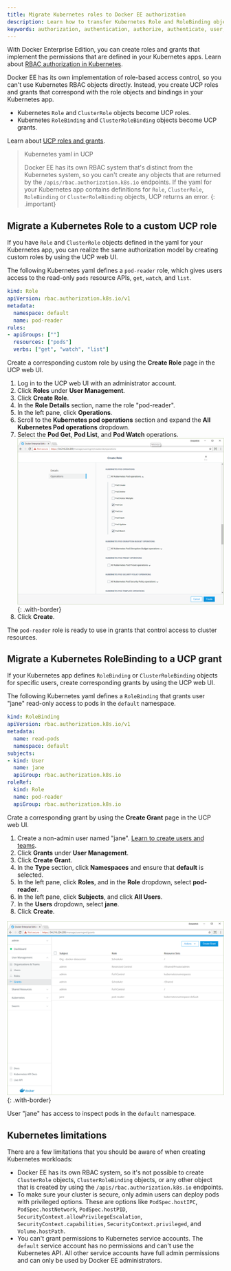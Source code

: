 ```yaml
---
title: Migrate Kubernetes roles to Docker EE authorization
description: Learn how to transfer Kubernetes Role and RoleBinding objects to UCP roles and grants.
keywords: authorization, authentication, authorize, authenticate, user, team, UCP, Kubernetes, role, grant
---
```


With Docker Enterprise Edition, you can create roles and grants
that implement the permissions that are defined in your Kubernetes apps.
Learn about [RBAC authorization in Kubernetes](https://v1-8.docs.kubernetes.io/docs/admin/authorization/rbac/).

Docker EE has its own implementation of role-based access control, so you
can't use Kubernetes RBAC objects directly. Instead, you create UCP roles
and grants that correspond with the role objects and bindings in your
Kubernetes app.

- Kubernetes `Role` and `ClusterRole` objects become UCP roles.
- Kubernetes `RoleBinding` and `ClusterRoleBinding` objects become UCP grants.  

Learn about [UCP roles and grants](grant-permissions.md).

> Kubernetes yaml in UCP
> 
> Docker EE has its own RBAC system that's distinct from the Kubernetes
> system, so you can't create any objects that are returned by the
> `/apis/rbac.authorization.k8s.io` endpoints. If the yaml for your Kubernetes
> app contains definitions for `Role`, `ClusterRole`, `RoleBinding` or
> `ClusterRoleBinding` objects, UCP returns an error.
{: .important}

## Migrate a Kubernetes Role to a custom UCP role

If you have `Role` and `ClusterRole` objects defined in the yaml for your
Kubernetes app, you can realize the same authorization model by creating
custom roles by using the UCP web UI.

The following Kubernetes yaml defines a `pod-reader` role, which gives users
access to the read-only `pods` resource APIs, `get`, `watch`, and `list`.

```yaml
kind: Role
apiVersion: rbac.authorization.k8s.io/v1
metadata:
  namespace: default
  name: pod-reader
rules:
- apiGroups: [""]
  resources: ["pods"]
  verbs: ["get", "watch", "list"]
```

Create a corresponding custom role by using the **Create Role** page in the 
UCP web UI.

1.  Log in to the UCP web UI with an administrator account.
2.  Click **Roles** under **User Management**.
3.  Click **Create Role**.
4.  In the **Role Details** section, name the role "pod-reader".
5.  In the left pane, click **Operations**.
6.  Scroll to the **Kubernetes pod operations** section and expand the
    **All Kubernetes Pod operations** dropdown. 
7.  Select the **Pod Get**, **Pod List**, and **Pod Watch** operations.
    ![](../images/migrate-kubernetes-roles-1.png){: .with-border}
8.  Click **Create**.

The `pod-reader` role is ready to use in grants that control access to 
cluster resources.

## Migrate a Kubernetes RoleBinding to a UCP grant

If your Kubernetes app defines `RoleBinding` or `ClusterRoleBinding`
objects for specific users, create corresponding grants by using the UCP web UI.

The following Kubernetes yaml defines a `RoleBinding` that grants user "jane"
read-only access to pods in the `default` namespace.

```yaml
kind: RoleBinding
apiVersion: rbac.authorization.k8s.io/v1
metadata:
  name: read-pods
  namespace: default
subjects:
- kind: User
  name: jane
  apiGroup: rbac.authorization.k8s.io
roleRef:
  kind: Role
  name: pod-reader
  apiGroup: rbac.authorization.k8s.io
```  

Crate a corresponding grant by using the **Create Grant** page in the 
UCP web UI.

1.  Create a non-admin user named "jane". [Learn to create users and teams](create-users-and-teams-manually.md). 
1.  Click **Grants** under **User Management**.
2.  Click **Create Grant**.
3.  In the **Type** section, click **Namespaces** and ensure that **default** is selected.
4.  In the left pane, click **Roles**, and in the **Role** dropdown, select **pod-reader**.
5.  In the left pane, click **Subjects**, and click **All Users**.
6.  In the **Users** dropdown, select **jane**.
7.  Click **Create**. 

![](../images/migrate-kubernetes-roles-2.png){: .with-border}

User "jane" has access to inspect pods in the `default` namespace.

## Kubernetes limitations

There are a few limitations that you should be aware of when creating
Kubernetes workloads:

* Docker EE has its own RBAC system, so it's not possible to create
  `ClusterRole` objects, `ClusterRoleBinding` objects, or any other object that is
  created by using the `/apis/rbac.authorization.k8s.io` endpoints.
* To make sure your cluster is secure, only admin users can deploy pods with
  privileged options. These are options like `PodSpec.hostIPC`, `PodSpec.hostNetwork`,
  `PodSpec.hostPID`, `SecurityContext.allowPrivilegeEscalation`,
  `SecurityContext.capabilities`, `SecurityContext.privileged`, and
  `Volume.hostPath`.
* You can't grant permissions to Kubernetes service accounts.
  The `default` service account has no permissions and can't use the Kubernetes
  API. All other service accounts have full admin permissions and can only be
  used by Docker EE administrators.
